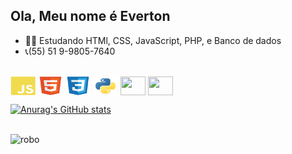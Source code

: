 ## Ola, Meu nome é Everton
- 👨‍💻 Estudando HTMl, CSS, JavaScript, PHP, e Banco de dados 
- 📞(55) 51 9-9805-7640


 
   
 <div style="display: inline_block"><br>
 
   <img align="center" alt="Rafa-Js" height="30" width="40" src="https://raw.githubusercontent.com/devicons/devicon/master/icons/javascript/javascript-plain.svg">
   <img align="center" alt="Rafa-HTML" height="30" width="40" src="https://raw.githubusercontent.com/devicons/devicon/master/icons/html5/html5-original.svg">
   <img align="center" alt="Rafa-CSS" height="30" width="40" src="https://raw.githubusercontent.com/devicons/devicon/master/icons/css3/css3-original.svg">
   <img align="center" alt="Rafa-Python" height="30" width="40" src="https://raw.githubusercontent.com/devicons/devicon/master/icons/python/python-original.svg">
   <img src = "https://cdn-icons-png.flaticon.com/512/5968/5968332.png" align="center" height="30" width="40">
    <img src = "https://cdn-icons-png.flaticon.com/128/957/957532.png" align="center" height="30" width="40" > <br>
  
 
  [![Anurag's GitHub stats](https://github-readme-stats.vercel.app/api?username=EvertonDaRosavaz-Code)](https://github.com/anuraghazra/github-readme-stats)   
   <div><br>
     <img src="https://media3.giphy.com/media/hrdX1BsUBq7DkGJCCd/giphy.gif?cid=ecf05e47g0ukyjuduye894poe2tge3ysigdwpjtnx6ti2o5w&rid=giphy.gif&ct=g" alt="robo"               width="400px" height="200px"> 
       
  

</div>

 
    

 
 




